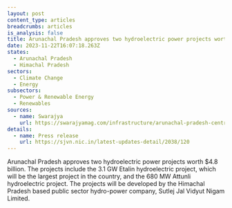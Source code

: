 ```yaml
---
layout: post
content_type: articles
breadcrumbs: articles
is_analysis: false
title: Arunachal Pradesh approves two hydroelectric power projects worth $4.8 billion
date: 2023-11-22T16:07:18.263Z
states:
  - Arunachal Pradesh
  - Himachal Pradesh
sectors:
  - Climate Change
  - Energy
subsectors:
  - Power & Renewable Energy
  - Renewables
sources:
  - name: Swarajya
    url: https://swarajyamag.com/infrastructure/arunachal-pradesh-centre-clears-dpr-of-3098-mw-etalin-plant-largest-hydro-electric-plant-under-development
details:
  - name: Press release
    url: https://sjvn.nic.in/latest-updates-detail/2038/120
---
```

Arunachal Pradesh approves two hydroelectric power projects worth $4.8 billion. The projects include the 3.1 GW Etalin hydroelectric project, which will be the largest project in the country, and the 680 MW Attunli hydroelectric project. The projects will be developed by the Himachal Pradesh based public sector hydro-power company, Sutlej Jal Vidyut Nigam Limited.